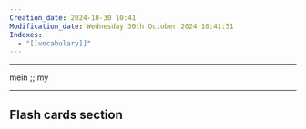 ```yaml
---
Creation_date: 2024-10-30 10:41
Modification_date: Wednesday 30th October 2024 10:41:51
Indexes:
  - "[[vocabulary]]"
---
```


----

mein ;; my



















---
## Flash cards section
